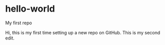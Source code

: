 # hello-world
My first repo

Hi, this is my first time setting up a new repo on GitHub.
This is my second edit.